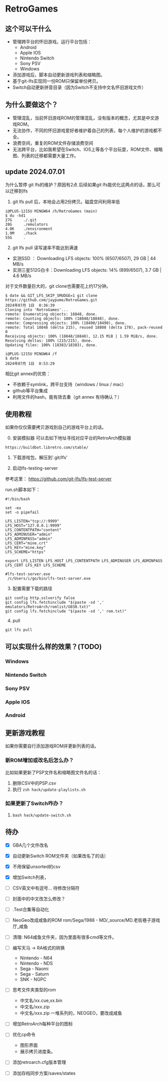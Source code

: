 # RetroGames


## 这个可以干什么

- 管理跨平台的怀旧游戏。运行平台包括：    
    - Android
    - Apple IOS
    - Nintendo Switch
    - Sony PSV
    - Windows
- 添加游戏后，脚本自动更新游戏列表和缩略图。
- 基于git-lfs实现同一份ROM只保留单份拷贝。
- Switch自动更新拼音目录（因为Switch不支持中文名怀旧游戏文件）

## 为什么要做这个？
- 管理混乱，当前怀旧游戏ROM的管理混乱，没有版本的概念，尤其是中文游戏ROM。
- 无法协作，不同的怀旧游戏爱好者维护着自己的列表，每个人维护的游戏都不全。
- 浪费空间，重复的ROM文件存储浪费空间
- 无法跨平台，比如我希望在Switch、IOS上等各个平台玩耍，ROM文件、缩略图、列表的迁移都需要大量工作。



## update 2024.07.01
为什么暂停 git lfs的维护？原因有2点
后续如果git lfs能优化这两点的话，那么可以迁移到lfs
1. git lfs pull 后，本地会占用2份拷贝。磁盘空间利用率低
```
i@PLUS-1215U MINGW64 /h/RetroGames (main)
$ du -hd1
27G     ./.git
28G     ./emulators
4.0K    ./environment
1.9M    ./hack
55G     .
```


2. git lfs pull 读写速率不能达到满速
* 实测SSD ：       Downloading LFS objects: 100% (6507/6507), 29 GB | 44 MB/s
* 实测三星512G白卡：Downloading LFS objects:  14% (899/6507), 3.7 GB | 4.6 MB/s


对于文件数量巨大的，git clone也需要花上约17分钟。
```
$ date && GIT_LFS_SKIP_SMUDGE=1 git clone https://github.com/jaypume/RetroGames.git
2024年07月 1日  0:36:39
Cloning into 'RetroGames'...
remote: Enumerating objects: 18848, done.
remote: Counting objects: 100% (18848/18848), done.
remote: Compressing objects: 100% (18490/18490), done.
remote: Total 18848 (delta 215), reused 18808 (delta 178), pack-reused 0
Receiving objects: 100% (18848/18848), 12.15 MiB | 1.59 MiB/s, done.
Resolving deltas: 100% (215/215), done.
Updating files: 100% (18383/18383), done.

i@PLUS-1215U MINGW64 /f
$ date
2024年07月 1日  0:53:29
```


相比git annex的优势：
* 不依赖于symlink，跨平台支持（windows / linux / mac）
* github等平台集成
* 利用文件的hash，能有效去重（git annex 有待确认？）


## 使用教程
如果你仅仅需要拷贝游戏到自己的游戏平台上的话。

0. 安装模拟器 
可以去如下地址寻找对应平台的RetroArch模拟器
```
https://buildbot.libretro.com/stable/
```

1. 下载游戏包，解压到'.git/lfs'

2. 启动lfs-testing-server

参考这里：
https://github.com/git-lfs/lfs-test-server

run.sh脚本如下：

```
#!/bin/bash

set -eu
set -o pipefail

LFS_LISTEN="tcp://:9999"
LFS_HOST="127.0.0.1:9999"
LFS_CONTENTPATH="content"
LFS_ADMINUSER="admin"
LFS_ADMINPASS="admin"
LFS_CERT="mine.crt"
LFS_KEY="mine.key"
LFS_SCHEME="https"

export LFS_LISTEN LFS_HOST LFS_CONTENTPATH LFS_ADMINUSER LFS_ADMINPASS LFS_CERT LFS_KEY LFS_SCHEME

#lfs-test-server.exe
 /c/Users/i/go/bin/lfs-test-server.exe
```

3. 配置需要下载的路径
```
git config http.sslverify false
git config lfs.fetchinclude "$(paste -sd ',' emulators/RetroArch/romlist/G030.txt)"
git config lfs.fetchinclude "$(paste -sd ',' rom.txt)"
```
4. pull
```
git lfs pull
```

## 可以实现什么样的效果？(TODO)
### Windows
### Nintendo Switch
### Sony PSV
### Apple IOS
### Android


## 更新游戏教程
如果你需要自行添加游戏ROM并更新列表的话。
### 新ROM增加或改名后怎么办？
比如如果更新了PSP文件名和缩略图文件名的话：
1. 删除CSV中的PSP.csv
2. 执行 `zsh hack/update-playlists.sh`

### 如果更新了Switch咋办？
1. `bash hack/update-switch.sh`

## 待办

<!-- [-] 在-和·前后添加空格， -->
- [x] GBA几个文件改名
- [x] 自动更新Switch ROM文件夹（如果改名了的话）
- [x] 不用保留unsorted的csv

- [x] 增加Switch列表，
- [ ] CSV英文中有逗号... 待修改分隔符
- [ ] 封面中的中文改怎么修改？
- [ ] .Test合集等自动化
- [ ] NeoGeo改成咸鱼的ROM
      rom/Sega/1988 - MD/_source/MD.老街巷子游戏厅_咸鱼
- [ ] 清理: N64咸鱼文件夹，因为里面有很多cmd等文件。
- [ ] 编写天马 -> RA格式的转换
    - Nintendo - N64
    - Nintendo - NDS
    - Sega - Naomi
    - Sega - Saturn
    - SNK - NGPC

- [ ] 思考文件夹类型的rom
    - 中文名/xx.cue,xx.bin
    - 中文名/xxx.zip
    - 中文名/xxx.zip 一堆系列的，NEOGEO，要改成咸鱼

- [ ] 增加RetroArch每种平台的图标
- [ ] 优化cp命令
    - 图形界面
    - 展示拷贝进度条。
- [ ] 添加retroarch.cfg版本管理
- [ ] 添加存档同步方案/saves/states
